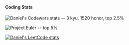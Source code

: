 #### Coding Stats

![Daniel's Codewars stats -- 3 kyu, 1520 honor, top 2.5%](https://github.r2v.ch/codewars?user=dkalla&top_languages=true)

![Project Euler -- top 5%](https://projecteuler.net/profile/dkalla.png)

[![Daniel's LeetCode stats](https://leetcode-stats-six.vercel.app/api?username=dtkalla)](https://github.com/madushadhanushka/github-readme)
